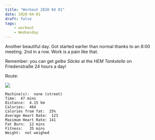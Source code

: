 ```yaml
---
title: "Workout 2020 04 01"
date: 2020-04-01
draft: false
tags: 
    - workout
    - Wednesday
---
```

Another beautiful day.  Got started earlier than normal thanks to an 8:00 meeting.  2nd in a row.  Work is a pain like that.

Remember:  you can get *gelbe Säcke* at the *HEM Tankstelle* on Friedenstraße 24 hours a day!



Route:

![](/20200401.jpg)


```
Machine(s):  none (street)
Time:  47 mins
Distance:  4.15 km
Calories:  464
Calories from fat:  25%
Average Heart Rate:  123
Maximum Heart Rate: 141
Fat Burn:  12 mins
Fitness:   35 mins
Weight:  not weighed
```

